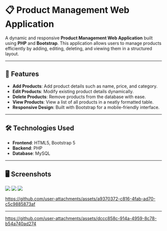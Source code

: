 # 📋 Product Management Web Application

A dynamic and responsive **Product Management Web Application** built using **PHP** and **Bootstrap**. This application allows users to manage products efficiently by adding, editing, deleting, and viewing them in a structured layout.

---

## 🚀 Features

- **Add Products**: Add product details such as name, price, and category.
- **Edit Products**: Modify existing product details dynamically.
- **Delete Products**: Remove products from the database with ease.
- **View Products**: View a list of all products in a neatly formatted table.
- **Responsive Design**: Built with Bootstrap for a mobile-friendly interface.

---

## 🛠️ Technologies Used

- **Frontend**: HTML5, Bootstrap 5
- **Backend**: PHP
- **Database**: MySQL

---

## 🖥️ Screenshots
<img src='https://github.com/user-attachments/assets/d976c61c-6ffe-4426-b821-4661e2338ddb' >
<img src='https://github.com/user-attachments/assets/4a3b2603-61a0-457d-ae10-eb9d7d97a72e' >
<img src='https://github.com/user-attachments/assets/4ddb0c5f-1610-4daf-bec1-8efcece622f4' >


https://github.com/user-attachments/assets/a9370372-c816-4fab-ad70-c5c9885873af





---



https://github.com/user-attachments/assets/dccc858c-914a-4959-8c78-b54a740ad274

